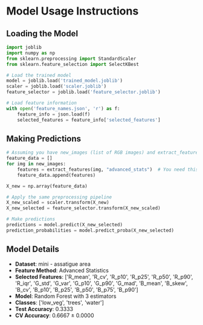 # Model Usage Instructions

## Loading the Model
```python
import joblib
import numpy as np
from sklearn.preprocessing import StandardScaler
from sklearn.feature_selection import SelectKBest

# Load the trained model
model = joblib.load('trained_model.joblib')
scaler = joblib.load('scaler.joblib')
feature_selector = joblib.load('feature_selector.joblib')

# Load feature information
with open('feature_names.json', 'r') as f:
    feature_info = json.load(f)
    selected_features = feature_info['selected_features']
```

## Making Predictions
```python
# Assuming you have new_images (list of RGB images) and extract_features function
feature_data = []
for img in new_images:
    features = extract_features(img, "advanced_stats")  # You need this function
    feature_data.append(features)

X_new = np.array(feature_data)

# Apply the same preprocessing pipeline
X_new_scaled = scaler.transform(X_new)
X_new_selected = feature_selector.transform(X_new_scaled)

# Make predictions
predictions = model.predict(X_new_selected)
prediction_probabilities = model.predict_proba(X_new_selected)
```

## Model Details
- **Dataset**: mini - assatigue area
- **Feature Method**: Advanced Statistics
- **Selected Features**: ['R_mean', 'R_cv', 'R_p10', 'R_p25', 'R_p50', 'R_p90', 'R_iqr', 'G_std', 'G_var', 'G_p10', 'G_p90', 'G_mad', 'B_mean', 'B_skew', 'B_cv', 'B_p10', 'B_p25', 'B_p50', 'B_p75', 'B_p90']
- **Model**: Random Forest with 3 estimators
- **Classes**: ['low_veg', 'trees', 'water']
- **Test Accuracy**: 0.3333
- **CV Accuracy**: 0.6667 ± 0.0000

